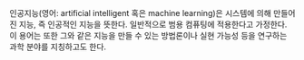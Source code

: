 인공지능(영어: artificial intelligent 혹은 machine learning)은 시스템에 의해 만들어진 지능, 즉 인공적인 지능을 뜻한다. 일반적으로 범용 컴퓨팅에 적용한다고 가정한다. 이 용어는 또한 그와 같은 지능을 만들 수 있는 방법론이나 실현 가능성 등을 연구하는 과학 분야를 지칭하고도 한다.
